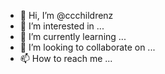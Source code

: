- 👋 Hi, I’m @ccchildrenz
- 👀 I’m interested in ...
- 🌱 I’m currently learning ...
- 💞️ I’m looking to collaborate on ...
- 📫 How to reach me ...

<!---
ccchildrenz/ccchildrenz is a ✨ special ✨ repository because its `README.md` (this file) appears on your GitHub profile.
You can click the Preview link to take a look at your changes.
--->
